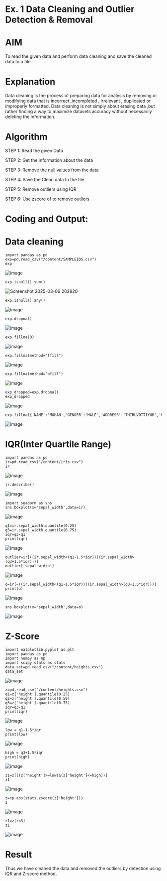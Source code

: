 # Ex. 1 Data Cleaning and Outlier Detection & Removal

# AIM
To read the given data and perform data cleaning and save the cleaned data to a file.

# Explanation
Data cleaning is the process of preparing data for analysis by removing or modifying data that is incorrect ,incompleted , irrelevant , duplicated or improperly formatted. Data cleaning is not simply about erasing data ,but rather finding a way to maximize datasets accuracy without necessarily deleting the information.

# Algorithm
STEP 1: Read the given Data

STEP 2: Get the information about the data

STEP 3: Remove the null values from the data

STEP 4: Save the Clean data to the file

STEP 5: Remove outliers using IQR

STEP 6: Use zscore of to remove outliers

# Coding and Output:
# Data cleaning
~~~
import pandas as pd
exp=pd.read_csv("/content/SAMPLEIDS.csv")
exp
~~~
![image](https://github.com/user-attachments/assets/05882a13-721e-4a9b-b997-565cb033b696)
~~~
exp.isnull().sum()
~~~
![Screenshot 2025-03-06 202920](https://github.com/user-attachments/assets/ec52c3c0-1102-4260-9a00-c0e44fa2d940)
~~~~
exp.isnull().any()
~~~~
![image](https://github.com/user-attachments/assets/4328c4b0-8e86-4434-98b2-d4e31f28918a)
~~~
exp.dropna()
~~~
![image](https://github.com/user-attachments/assets/f170ff35-5e1e-4eb4-a650-7dc00f981913)
~~~
exp.fillna(0)
~~~
![image](https://github.com/user-attachments/assets/37034086-22f4-4f94-beea-d6768ea7a450)
~~~
exp.fillna(method="ffill")
~~~
![image](https://github.com/user-attachments/assets/fec3e14e-2952-40b9-bc59-50a7370b766d)
~~~
exp.fillna(method="bfill")
~~~
![image](https://github.com/user-attachments/assets/d85355d3-8633-450e-a663-7ac4bde134bb)
~~~
exp_dropped=exp.dropna()
exp_dropped
~~~
![image](https://github.com/user-attachments/assets/bc56c7ee-1a5a-49a0-9eff-486dd38257b7)
~~~
exp.fillna({'NAME':'MOHAN','GENDER':'MALE','ADDRESS':'THIRUVOTTIYUR','M1':98,'M2':87,'M3':76,'M4':92,'TOTAL':305,'AVG':89.999999})
~~~
![image](https://github.com/user-attachments/assets/e47dcb72-4a0f-4526-a6cf-2b676f47450b)

# IQR(Inter Quartile Range)

~~~
import pandas as pd
ir=pd.read_csv("/content/iris.csv")
ir
~~~
![image](https://github.com/user-attachments/assets/99fee4b7-7a8f-4017-9408-2a671b29b38b)
~~~
ir.describe()
~~~
![image](https://github.com/user-attachments/assets/f928476f-dc3d-4aa3-b6bc-dd481db64ee2)
~~~
import seaborn as sns
sns.boxplot(x='sepal_width',data=ir)
~~~
![image](https://github.com/user-attachments/assets/5ba6ef3f-147c-4827-a11b-f6db4a4983e3)
~~~
q1=ir.sepal_width.quantile(0.25)
q3=ir.sepal_width.quantile(0.75)
iqr=q3-q1
print(iqr)
~~~
![image](https://github.com/user-attachments/assets/a1723ce4-7b65-4d23-ab6d-fc54bbb0f24d)
~~~
outlier=ir[((ir.sepal_width<(q1-1.5*iqr))|(ir.sepal_width>(q3+1.5*iqr)))]
outlier['sepal_width']
~~~
![image](https://github.com/user-attachments/assets/0c50b222-6146-490d-8b1e-fcda1ed2eb95)
~~~
o=ir[~((ir.sepal_width<(q1-1.5*iqr))|(ir.sepal_width>(q3+1.5*iqr)))]
print(o)
~~~
![image](https://github.com/user-attachments/assets/0abfcdf7-74b6-472d-befa-f1708592e2f1)
~~~
sns.boxplot(x='sepal_width',data=o)
~~~
![image](https://github.com/user-attachments/assets/af2961e6-389c-405b-a72c-42e9c9721bdf)

# Z-Score

~~~
import matplotlib.pyplot as plt
import pandas as pd
import numpy as np
import scipy.stats as stats
data_set=pd.read_csv("/content/heights.csv")
data_set
~~~
![image](https://github.com/user-attachments/assets/416eef78-2fbe-4a79-8440-5f03cb87d5c1)
~~~
z=pd.read_csv("/content/heights.csv")
q1=z['height'].quantile(0.25)
q2=z['height'].quantile(0.50)
q3=z['height'].quantile(0.75)
iqr=q3-q1
print(iqr)
~~~
![image](https://github.com/user-attachments/assets/0175302b-65ed-4d46-9418-f3b72263dc0e)
~~~
low = q1-1.5*iqr
print(low)
~~~
![image](https://github.com/user-attachments/assets/7d5f05c5-3ebd-41e9-8357-aa66dbed5a83)
~~~
high = q3+1.5*iqr
print(high)
~~~
![image](https://github.com/user-attachments/assets/3bbfc5e0-098a-4fb8-bd6d-ba1a7ba09adc)
~~~
z1=z[((z['height']>=low)&(z['height']<=high))]
z1
~~~
![image](https://github.com/user-attachments/assets/ca0e2ed1-073e-4e53-a485-9f06e0e72c34)
~~~
z=np.abs(stats.zscore(z['height']))
z
~~~
![image](https://github.com/user-attachments/assets/dc185b03-f8d1-4326-91d8-ab18d8ba9c2d)
~~~
z1=z[z<3]
z1
~~~
![image](https://github.com/user-attachments/assets/02a045df-0269-46db-80a0-19340cd1591d)

# Result
Thus we have cleaned the data and removed the outliers by detection using IQR and Z-score method.
